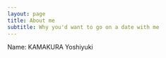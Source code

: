 ```yaml
---
layout: page
title: About me
subtitle: Why you'd want to go on a date with me
---
```


Name: KAMAKURA Yoshiyuki

